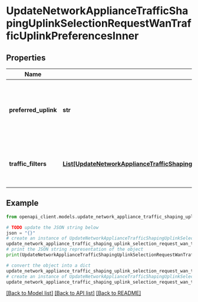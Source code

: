 # UpdateNetworkApplianceTrafficShapingUplinkSelectionRequestWanTrafficUplinkPreferencesInner


## Properties

Name | Type | Description | Notes
------------ | ------------- | ------------- | -------------
**preferred_uplink** | **str** | Preferred uplink for this uplink preference rule. Must be one of: &#39;wan1&#39; or &#39;wan2&#39; | 
**traffic_filters** | [**List[UpdateNetworkApplianceTrafficShapingUplinkSelectionRequestWanTrafficUplinkPreferencesInnerTrafficFiltersInner]**](UpdateNetworkApplianceTrafficShapingUplinkSelectionRequestWanTrafficUplinkPreferencesInnerTrafficFiltersInner.md) | Array of traffic filters for this uplink preference rule | 

## Example

```python
from openapi_client.models.update_network_appliance_traffic_shaping_uplink_selection_request_wan_traffic_uplink_preferences_inner import UpdateNetworkApplianceTrafficShapingUplinkSelectionRequestWanTrafficUplinkPreferencesInner

# TODO update the JSON string below
json = "{}"
# create an instance of UpdateNetworkApplianceTrafficShapingUplinkSelectionRequestWanTrafficUplinkPreferencesInner from a JSON string
update_network_appliance_traffic_shaping_uplink_selection_request_wan_traffic_uplink_preferences_inner_instance = UpdateNetworkApplianceTrafficShapingUplinkSelectionRequestWanTrafficUplinkPreferencesInner.from_json(json)
# print the JSON string representation of the object
print(UpdateNetworkApplianceTrafficShapingUplinkSelectionRequestWanTrafficUplinkPreferencesInner.to_json())

# convert the object into a dict
update_network_appliance_traffic_shaping_uplink_selection_request_wan_traffic_uplink_preferences_inner_dict = update_network_appliance_traffic_shaping_uplink_selection_request_wan_traffic_uplink_preferences_inner_instance.to_dict()
# create an instance of UpdateNetworkApplianceTrafficShapingUplinkSelectionRequestWanTrafficUplinkPreferencesInner from a dict
update_network_appliance_traffic_shaping_uplink_selection_request_wan_traffic_uplink_preferences_inner_from_dict = UpdateNetworkApplianceTrafficShapingUplinkSelectionRequestWanTrafficUplinkPreferencesInner.from_dict(update_network_appliance_traffic_shaping_uplink_selection_request_wan_traffic_uplink_preferences_inner_dict)
```
[[Back to Model list]](../README.md#documentation-for-models) [[Back to API list]](../README.md#documentation-for-api-endpoints) [[Back to README]](../README.md)


